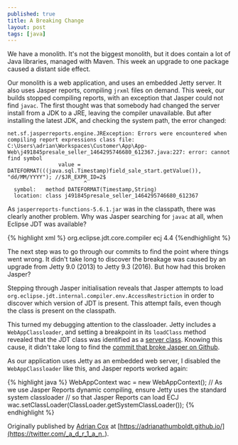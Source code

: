 ```yaml
---
published: true
title: A Breaking Change
layout: post
tags: [java]
---
```

We have a monolith. It's not the biggest monolith, but it does contain a lot of Java libraries, managed with Maven. This week an upgrade to one package caused a distant side effect.

Our monolith is a web application, and uses an embedded Jetty server. It also uses Jasper reports, compiling `jrxml` files on demand. This week, our builds stopped compiling reports, with an exception that Jasper could not find `javac`. The first thought was that somebody had changed the server install from a JDK to a JRE, leaving the compiler unavailable. But after installing the latest JDK, and checking the system path, the error changed:

```
net.sf.jasperreports.engine.JRException: Errors were encountered when compiling report expressions class file:
C:\Users\adrian\Workspaces\Customer\App\App-Web\j491845presale_seller_1464295746680_612367.java:227: error: cannot find symbol
                value = DATEFORMAT(((java.sql.Timestamp)field_sale_start.getValue()), "dd/MM/YYYY"); //$JR_EXPR_ID=2$
                        ^
  symbol:   method DATEFORMAT(Timestamp,String)
  location: class j491845presale_seller_1464295746680_612367
```

As `jasperreports-functions-5.6.1.jar` was in the classpath, there was clearly another problem.  Why was Jasper searching for `javac` at all, when Eclipse JDT was available?

{% highlight xml %}
 <dependency>
            <groupId>org.eclipse.jdt.core.compiler</groupId>
            <artifactId>ecj</artifactId>
            <version>4.4</version>
</dependency>
{%endhighlight %}

The next step was to go through our commits to find the point where things went wrong. It didn't take long to discover the breakage was caused by an upgrade from Jetty 9.0 (2013) to Jetty 9.3 (2016). But how had this broken Jasper?

Stepping through Jasper initialisation reveals that Jasper attempts to load `org.eclipse.jdt.internal.compiler.env.AccessRestriction` in order to discover which version of JDT is present. This attempt fails, even though the class is present on the classpath.

This turned my debugging attention to the classloader. Jetty includes a `WebAppClassloader`, and setting a breakpoint in its `loadClass` method revealed that  the JDT class was identified as a [server class](http://www.eclipse.org/jetty/documentation/current/jetty-classloading.html). Knowing this cause, it didn't take long to find the [commit that broke Jasper on Github](https://github.com/eclipse/jetty.project/commit/d0b70ee2591ad9de49d8710b187f91c0a1be2754).

As our application uses Jetty as an embedded web server, I disabled the `WebAppClassloader` like this, and Jasper reports worked again:

{% highlight java %}
WebAppContext wac = new WebAppContext();
// As we use Jasper Reports dynamic compiling, ensure Jetty uses the standard system classloader
// so that Jasper Reports can load ECJ
wac.setClassLoader(ClassLoader.getSystemClassLoader());
{% endhighlight %}

Originally published by [Adrian Cox](https://twitter.com/_a_d_r_1_a_n_) at 
[https://adrianathumboldt.github.io/](https://twitter.com/_a_d_r_1_a_n_).
